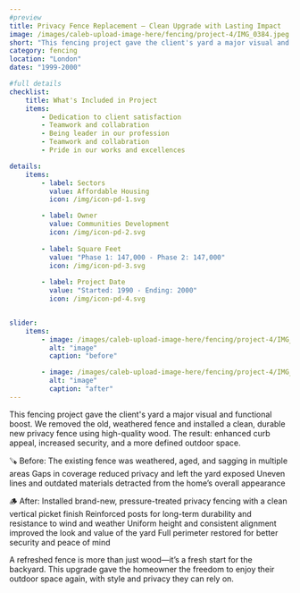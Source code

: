 ```yaml
---
#preview
title: Privacy Fence Replacement – Clean Upgrade with Lasting Impact
image: /images/caleb-upload-image-here/fencing/project-4/IMG_0384.jpeg
short: "This fencing project gave the client's yard a major visual and functional boost. We removed the old, weathered fence and installed a clean, durable new privacy fence using high-quality wood. The result: enhanced curb appeal, increased security, and a more defined outdoor space."
category: fencing
location: "London"
dates: "1999-2000"

#full details
checklist:
    title: What's Included in Project
    items:
        - Dedication to client satisfaction
        - Teamwork and collabration
        - Being leader in our profession
        - Teamwork and collabration
        - Pride in our works and excellences

details:
    items:
        - label: Sectors
          value: Affordable Housing
          icon: /img/icon-pd-1.svg

        - label: Owner
          value: Communities Development
          icon: /img/icon-pd-2.svg
        
        - label: Square Feet
          value: "Phase 1: 147,000 - Phase 2: 147,000"
          icon: /img/icon-pd-3.svg
        
        - label: Project Date
          value: "Started: 1990 - Ending: 2000"
          icon: /img/icon-pd-4.svg


slider: 
    items:
        - image: /images/caleb-upload-image-here/fencing/project-4/IMG_0385.jpeg
          alt: "image"
          caption: "before"

        - image: /images/caleb-upload-image-here/fencing/project-4/IMG_0384.jpeg
          alt: "image"
          caption: "after"
---
```


This fencing project gave the client's yard a major visual and functional boost. We removed the old, weathered fence and installed a clean, durable new privacy fence using high-quality wood. The result: enhanced curb appeal, increased security, and a more defined outdoor space.

🪚 Before:
The existing fence was weathered, aged, and sagging in multiple areas
Gaps in coverage reduced privacy and left the yard exposed
Uneven lines and outdated materials detracted from the home’s overall appearance

🪵 After:
Installed brand-new, pressure-treated privacy fencing with a clean vertical picket finish
Reinforced posts for long-term durability and resistance to wind and weather
Uniform height and consistent alignment improved the look and value of the yard
Full perimeter restored for better security and peace of mind

A refreshed fence is more than just wood—it’s a fresh start for the backyard. This upgrade gave the homeowner the freedom to enjoy their outdoor space again, with style and privacy they can rely on.